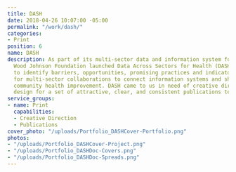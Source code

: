 ```yaml
---
title: DASH
date: 2018-04-26 10:07:00 -05:00
permalink: "/work/dash/"
categories:
- Print
position: 6
name: DASH
description: As part of its multi-sector data and information system focus, the Robert
  Wood Johnson Foundation launched Data Across Sectors for Health (DASH). DASH aims
  to identify barriers, opportunities, promising practices and indicators of progress
  for multi-sector collaborations to connect information systems and share data for
  community health improvement. DASH came to us in need of creative direction and
  design for a set of attractive, clear, and consistent publications templates.
service_groups:
- name: Print
  capabilities:
  - Creative Direction
  - Publications
cover_photo: "/uploads/Portfolio_DASHCover-Portfolio.png"
photos:
- "/uploads/Portfolio_DASHCover-Project.png"
- "/uploads/Portfolio_DASHDoc-Covers.png"
- "/uploads/Portfolio_DASHDoc-Spreads.png"
---
```



